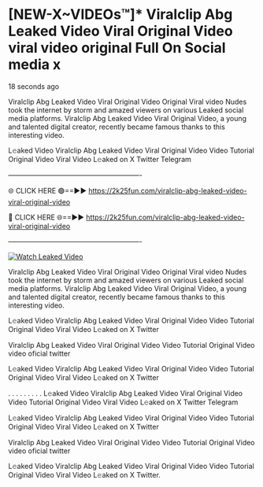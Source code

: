 # [NEW-X~VIDEOs™]* Viralclip Abg Leaked Video Viral Original Video viral video original Full On Social media x

18 seconds ago

Viralclip Abg Leaked Video Viral Original Video Original Viral video Nudes took the internet by storm and amazed viewers on various Leaked social media platforms. Viralclip Abg Leaked Video Viral Original Video, a young and talented digital creator, recently became famous thanks to this interesting video.

L𝚎aked Video Viralclip Abg Leaked Video Viral Original Video Video Tutorial Original Video Viral Video L𝚎aked on X Twitter Telegram

———————————————————-

🌐 CLICK HERE 🟢==►► https://2k25fun.com/viralclip-abg-leaked-video-viral-original-video

🔴 CLICK HERE 🌐==►► https://2k25fun.com/viralclip-abg-leaked-video-viral-original-video

———————————————————-

[![Watch Leaked Video](https://miro.medium.com/v2/resize:fit:828/format:webp/1*cilzJN44JGOrTw9NJCrNHA.gif "Watch Leaked Video")](https://2k25fun.com/viralclip-abg-leaked-video-viral-original-video)

Viralclip Abg Leaked Video Viral Original Video Original Viral video Nudes took the internet by storm and amazed viewers on various Leaked social media platforms. Viralclip Abg Leaked Video Viral Original Video, a young and talented digital creator, recently became famous thanks to this interesting video.

L𝚎aked Video Viralclip Abg Leaked Video Viral Original Video Video Tutorial Original Video Viral Video L𝚎aked on X Twitter

Viralclip Abg Leaked Video Viral Original Video Video Tutorial Original Video video oficial twitter

L𝚎aked Video Viralclip Abg Leaked Video Viral Original Video Video Tutorial Original Video Viral Video L𝚎aked on X Twitter

. . . . . . . . . L𝚎aked Video Viralclip Abg Leaked Video Viral Original Video Video Tutorial Original Video Viral Video L𝚎aked on X Twitter Telegram

L𝚎aked Video Viralclip Abg Leaked Video Viral Original Video Video Tutorial Original Video Viral Video L𝚎aked on X Twitter

Viralclip Abg Leaked Video Viral Original Video Video Tutorial Original Video video oficial twitter

L𝚎aked Video Viralclip Abg Leaked Video Viral Original Video Video Tutorial Original Video Viral Video L𝚎aked on X Twitter.